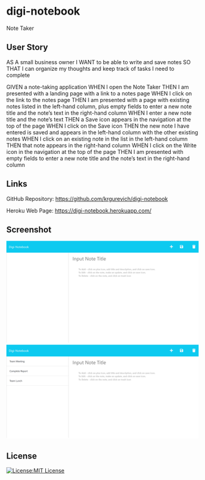 # digi-notebook

Note Taker

## User Story

AS A small business owner
I WANT to be able to write and save notes
SO THAT I can organize my thoughts and keep track of tasks I need to complete

GIVEN a note-taking application
WHEN I open the Note Taker
THEN I am presented with a landing page with a link to a notes page
WHEN I click on the link to the notes page
THEN I am presented with a page with existing notes listed in the left-hand column, plus empty fields to enter a new note title and the note’s text in the right-hand column
WHEN I enter a new note title and the note’s text
THEN a Save icon appears in the navigation at the top of the page
WHEN I click on the Save icon
THEN the new note I have entered is saved and appears in the left-hand column with the other existing notes
WHEN I click on an existing note in the list in the left-hand column
THEN that note appears in the right-hand column
WHEN I click on the Write icon in the navigation at the top of the page
THEN I am presented with empty fields to enter a new note title and the note’s text in the right-hand column

## Links

GitHub Repository: https://github.com/krgurevich/digi-notebook

Heroku Web Page: https://digi-notebook.herokuapp.com/

## Screenshot

![website screenshot](./public/assets/images/screenshot.png)
![website screenshot](./public/assets/images/screenshot-2.png)

## License

[![License:MIT License](https://img.shields.io/badge/License-MIT-yellow.svg)](https://opensource.org/licenses/MIT)
